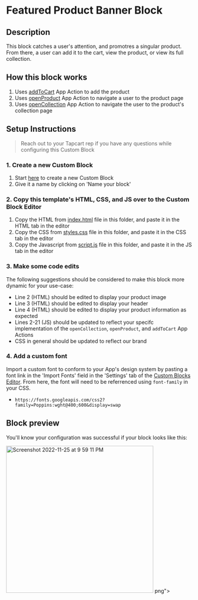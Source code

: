 # Featured Product Banner Block

## Description
This block catches a user's attention, and promotres a singular product. From there, a user can add it to the cart, view the product, or view its full collection.

## How this block works
1. Uses [addToCart](https://docs.tapcart.com/docs/app-actions) App Action to add the product
2. Uses [openProduct](https://docs.tapcart.com/docs/app-actions) App Action to navigate a user to the product page
3. Uses [openCollection](https://docs.tapcart.com/docs/app-actions) App Action to navigate the user to the product's collection page

## Setup Instructions
> Reach out to your Tapcart rep if you have any questions while configuring this Custom Block

### 1. Create a new Custom Block
1. Start [here](https://app.tapcart.com/custom-blocks) to create a new Custom Block
2. Give it a name by clicking on 'Name your block'

### 2. Copy this template's HTML, CSS, and JS over to the Custom Block Editor
1. Copy the HTML from [index.html](https://github.com/Tapcart-Templates/custom-block-templates/blob/main/Featured%20Product%20Homepage%20Banner/index.html) file in this folder, and paste it in the HTML tab in the editor
2. Copy the CSS from [styles.css](https://github.com/Tapcart-Templates/custom-block-templates/blob/main/Featured%20Product%20Homepage%20Banner/styles.css) file in this folder, and paste it in the CSS tab in the editor
3. Copy the Javascript from [script.js](https://github.com/Tapcart-Templates/custom-block-templates/blob/main/Featured%20Product%20Homepage%20Banner/scripts.js) file in this folder, and paste it in the JS tab in the editor

### 3. Make some code edits
The following suggestions should be considered to make this block more dynamic for your use-case:

- Line 2 (HTML) should be edited to display your product image
- Line 3 (HTML) should be edited to display your header
- Line 4 (HTML) should be edited to display your product information as expected
- Lines 2-21 (JS) should be updated to reflect your specifc implementation of the `openCollection`, `openProduct`, and `addToCart` App Actions
- CSS in general should be updated to reflect our brand

### 4. Add a custom font
Import a custom font to conform to your App's design system by pasting a font link in the 'Import Fonts' field in the 'Settings' tab of the [Custom Blocks Editor](https://app.tapcart.com/custom-blocks). From here, the font will need to be referrenced using `font-family` in your CSS.

- `https://fonts.googleapis.com/css2?family=Poppins:wght@400;600&display=swap`

## Block preview
You'll know your configuration was successful if your block looks like this:

<img width="398" alt="Screenshot 2022-11-25 at 9 59 11 PM" src="https://user-images.githubusercontent.com/15990327/204074638-afc7edf6-c40a-4a55-b3d0-ce92bb4edad4.png">
png">

